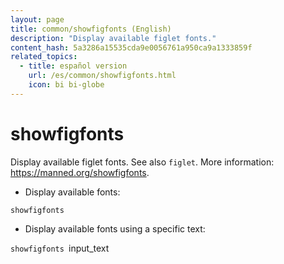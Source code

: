```yaml
---
layout: page
title: common/showfigfonts (English)
description: "Display available figlet fonts."
content_hash: 5a3286a15535cda9e0056761a950ca9a1333859f
related_topics:
  - title: español version
    url: /es/common/showfigfonts.html
    icon: bi bi-globe
---
```

# showfigfonts

Display available figlet fonts.
See also `figlet`.
More information: <https://manned.org/showfigfonts>.

- Display available fonts:

`showfigfonts`

- Display available fonts using a specific text:

`showfigfonts `<span class="tldr-var badge badge-pill bg-dark-lm bg-white-dm text-white-lm text-dark-dm font-weight-bold">input_text</span>
